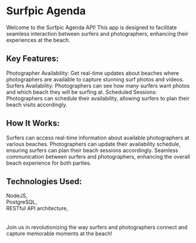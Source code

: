 # Surfpic Agenda
Welcome to the Surfpic Agenda API! This app is designed to facilitate seamless interaction between surfers and photographers, enhancing their experiences at the beach.

## Key Features:
Photographer Availability: Get real-time updates about beaches where photographers are available to capture stunning surf photos and videos.
Surfers Availability: Photographers can see how many surfers want photos and which beach they will be surfing at.
Scheduled Sessions: Photographers can schedule their availability, allowing surfers to plan their beach visits accordingly.

## How It Works:
Surfers can access real-time information about available photographers at various beaches.
Photographers can update their availability schedule, ensuring surfers can plan their beach sessions accordingly.
Seamless communication between surfers and photographers, enhancing the overall beach experience for both parties.

## Technologies Used:
NodeJS, <br>
PostgreSQL, <br>
RESTful API architecture,<br>
<br>
<br>
Join us in revolutionizing the way surfers and photographers connect and capture memorable moments at the beach! 
